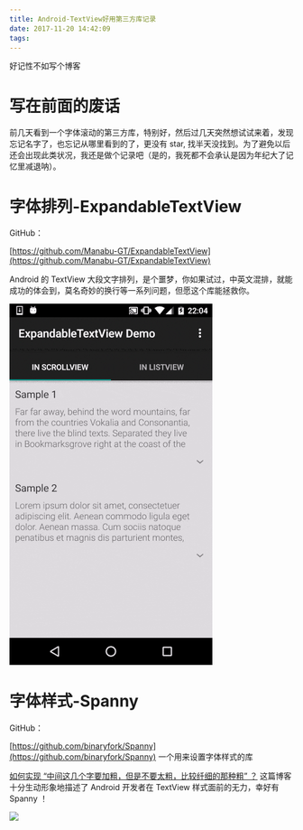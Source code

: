 ```yaml
---
title: Android-TextView好用第三方库记录
date: 2017-11-20 14:42:09
tags:
---
```


好记性不如写个博客
<!--more-->

# 写在前面的废话

  前几天看到一个字体滚动的第三方库，特别好，然后过几天突然想试试来着，发现忘记名字了，也忘记从哪里看到的了，更没有 star, 找半天没找到。为了避免以后还会出现此类状况，我还是做个记录吧（是的，我死都不会承认是因为年纪大了记忆里减退呐）。

# 字体排列-ExpandableTextView
GitHub：

[https://github.com/Manabu-GT/ExpandableTextView](https://github.com/Manabu-GT/ExpandableTextView)

Android 的 TextView 大段文字排列，是个噩梦，你如果试过，中英文混排，就能成功的体会到，莫名奇妙的换行等一系列问题，但愿这个库能拯救你。



![](https://raw.githubusercontent.com/Manabu-GT/ExpandableTextView/master/art/readme_demo.gif)



# 字体样式-Spanny
GitHub：

[https://github.com/binaryfork/Spanny](https://github.com/binaryfork/Spanny)
一个用来设置字体样式的库



[如何实现 “中间这几个字要加粗，但是不要太粗，比较纤细的那种粗” ？](https://juejin.im/post/597d88f75188257fc2177c36)  这篇博客十分生动形象地描述了 Android 开发者在 TextView 样式面前的无力，幸好有 Spanny ！


![](https://camo.githubusercontent.com/16b6d49cf7481709a8bb43803489e6f43e26c1ac/687474703a2f2f692e696d6775722e636f6d2f4e506e6c3079792e706e673f31)
